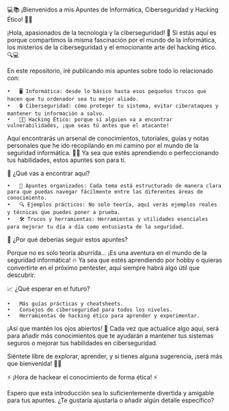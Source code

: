 💻📚 ¡Bienvenidos a mis Apuntes de Informática, Ciberseguridad y Hacking Ético! 🎯🔐

¡Hola, apasionados de la tecnología y la ciberseguridad! 👋 Si estás aquí es porque compartimos la misma fascinación por el mundo de la informática, los misterios de la ciberseguridad y el emocionante arte del hacking ético. 🔍💻

En este repositorio, iré publicando mis apuntes sobre todo lo relacionado con:

	•	🖥️ Informática: desde lo básico hasta esos pequeños trucos que hacen que tu ordenador sea tu mejor aliado.
	•	🔒 Ciberseguridad: cómo proteger tu sistema, evitar ciberataques y mantener tu información a salvo.
	•	🧑‍💻 Hacking Ético: porque si alguien va a encontrar vulnerabilidades, ¡que seas tú antes que el atacante!

Aquí encontrarás un arsenal de conocimientos, tutoriales, guías y notas personales que he ido recopilando en mi camino por el mundo de la seguridad informática. 🚀🌐 Ya sea que estés aprendiendo o perfeccionando tus habilidades, estos apuntes son para ti.

🚀 ¿Qué vas a encontrar aquí?


	•	📘 Apuntes organizados: Cada tema está estructurado de manera clara para que puedas navegar fácilmente entre las diferentes áreas de conocimiento.
	•	🔍 Ejemplos prácticos: No solo teoría, aquí verás ejemplos reales y técnicas que puedes poner a prueba.
	•	🛠️ Trucos y herramientas: Herramientas y utilidades esenciales para mejorar tu día a día como entusiasta de la seguridad.

🎯 ¿Por qué deberías seguir estos apuntes?

Porque no es solo teoría aburrida… ¡Es una aventura en el mundo de la seguridad informática! 🔥 Ya sea que estés aprendiendo por hobby o quieras convertirte en el próximo pentester, aquí siempre habrá algo útil que descubrir.

📈 ¿Qué esperar en el futuro?

	•	Más guías prácticas y cheatsheets.
	•	Consejos de ciberseguridad para todos los niveles.
	•	Herramientas de hacking ético para aprender y experimentar.

¡Así que mantén los ojos abiertos! 👀 Cada vez que actualice algo aquí, será para añadir más conocimientos que te ayudarán a mantener tus sistemas seguros o mejorar tus habilidades en ciberseguridad.

Siéntete libre de explorar, aprender, y si tienes alguna sugerencia, ¡será más que bienvenida! 🚀✨

⚡ ¡Hora de hackear el conocimiento de forma ética! ⚡

Espero que esta introducción sea lo suficientemente divertida y amigable para tus apuntes. ¿Te gustaría ajustarla o añadir algún detalle específico?
